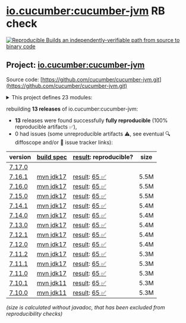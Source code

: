[io.cucumber:cucumber-jvm](https://central.sonatype.com/artifact/io.cucumber/cucumber-jvm/versions) RB check
=======

[![Reproducible Builds](https://reproducible-builds.org/images/logos/rb.svg) an independently-verifiable path from source to binary code](https://reproducible-builds.org/)

## Project: [io.cucumber:cucumber-jvm](https://central.sonatype.com/artifact/io.cucumber/cucumber-jvm/versions)

Source code: [https://github.com/cucumber/cucumber-jvm.git](https://github.com/cucumber/cucumber-jvm.git)

<details><summary>This project defines 23 modules:</summary>

* [io.cucumber:cucumber-archetype](https://central.sonatype.com/artifact/io.cucumber/cucumber-archetype/7.16.1)
* [io.cucumber:cucumber-bom](https://central.sonatype.com/artifact/io.cucumber/cucumber-bom/7.16.1)
* [io.cucumber:cucumber-cdi2](https://central.sonatype.com/artifact/io.cucumber/cucumber-cdi2/7.16.1)
* [io.cucumber:cucumber-core](https://central.sonatype.com/artifact/io.cucumber/cucumber-core/7.16.1)
* [io.cucumber:cucumber-deltaspike](https://central.sonatype.com/artifact/io.cucumber/cucumber-deltaspike/7.16.1)
* [io.cucumber:cucumber-gherkin](https://central.sonatype.com/artifact/io.cucumber/cucumber-gherkin/7.16.1)
* [io.cucumber:cucumber-gherkin-messages](https://central.sonatype.com/artifact/io.cucumber/cucumber-gherkin-messages/7.16.1)
* [io.cucumber:cucumber-guice](https://central.sonatype.com/artifact/io.cucumber/cucumber-guice/7.16.1)
* [io.cucumber:cucumber-jakarta-cdi](https://central.sonatype.com/artifact/io.cucumber/cucumber-jakarta-cdi/7.16.1)
* [io.cucumber:cucumber-jakarta-openejb](https://central.sonatype.com/artifact/io.cucumber/cucumber-jakarta-openejb/7.16.1)
* [io.cucumber:cucumber-java](https://central.sonatype.com/artifact/io.cucumber/cucumber-java/7.16.1)
* [io.cucumber:cucumber-java8](https://central.sonatype.com/artifact/io.cucumber/cucumber-java8/7.16.1)
* [io.cucumber:cucumber-junit](https://central.sonatype.com/artifact/io.cucumber/cucumber-junit/7.16.1)
* [io.cucumber:cucumber-junit-platform-engine](https://central.sonatype.com/artifact/io.cucumber/cucumber-junit-platform-engine/7.16.1)
* [io.cucumber:cucumber-jvm](https://central.sonatype.com/artifact/io.cucumber/cucumber-jvm/7.16.1)
* [io.cucumber:cucumber-openejb](https://central.sonatype.com/artifact/io.cucumber/cucumber-openejb/7.16.1)
* [io.cucumber:cucumber-picocontainer](https://central.sonatype.com/artifact/io.cucumber/cucumber-picocontainer/7.16.1)
* [io.cucumber:cucumber-plugin](https://central.sonatype.com/artifact/io.cucumber/cucumber-plugin/7.16.1)
* [io.cucumber:cucumber-spring](https://central.sonatype.com/artifact/io.cucumber/cucumber-spring/7.16.1)
* [io.cucumber:cucumber-testng](https://central.sonatype.com/artifact/io.cucumber/cucumber-testng/7.16.1)
* [io.cucumber:datatable](https://central.sonatype.com/artifact/io.cucumber/datatable/7.16.1)
* [io.cucumber:datatable-matchers](https://central.sonatype.com/artifact/io.cucumber/datatable-matchers/7.16.1)
* [io.cucumber:docstring](https://central.sonatype.com/artifact/io.cucumber/docstring/7.16.1)
</details>

rebuilding **13 releases** of io.cucumber:cucumber-jvm:
- **13** releases were found successfully **fully reproducible** (100% reproducible artifacts :white_check_mark:),
- 0 had issues (some unreproducible artifacts :warning:, see eventual :mag: diffoscope and/or :memo: issue tracker links):

| version | [build spec](/BUILDSPEC.md) | [result](https://reproducible-builds.org/docs/jvm/): reproducible? | size |
| -- | --------- | ------ | -- |
| [7.17.0](https://central.sonatype.com/artifact/io.cucumber/cucumber-jvm/7.17.0/pom) | | | |
| [7.16.1](https://central.sonatype.com/artifact/io.cucumber/cucumber-jvm/7.16.1/pom) | [mvn jdk17](cucumber-jvm-7.16.1.buildspec) | [result](cucumber-jvm-7.16.1.buildinfo): [65 :white_check_mark: ](cucumber-jvm-7.16.1.buildcompare) | 5.5M |
| [7.16.0](https://central.sonatype.com/artifact/io.cucumber/cucumber-jvm/7.16.0/pom) | [mvn jdk17](cucumber-jvm-7.16.0.buildspec) | [result](cucumber-jvm-7.16.0.buildinfo): [65 :white_check_mark: ](cucumber-jvm-7.16.0.buildcompare) | 5.5M |
| [7.15.0](https://central.sonatype.com/artifact/io.cucumber/cucumber-jvm/7.15.0/pom) | [mvn jdk17](cucumber-jvm-7.15.0.buildspec) | [result](cucumber-jvm-7.15.0.buildinfo): [65 :white_check_mark: ](cucumber-jvm-7.15.0.buildcompare) | 5.5M |
| [7.14.1](https://central.sonatype.com/artifact/io.cucumber/cucumber-jvm/7.14.1/pom) | [mvn jdk17](cucumber-jvm-7.14.1.buildspec) | [result](cucumber-jvm-7.14.1.buildinfo): [65 :white_check_mark: ](cucumber-jvm-7.14.1.buildcompare) | 5.4M |
| [7.14.0](https://central.sonatype.com/artifact/io.cucumber/cucumber-jvm/7.14.0/pom) | [mvn jdk17](cucumber-jvm-7.14.0.buildspec) | [result](cucumber-jvm-7.14.0.buildinfo): [65 :white_check_mark: ](cucumber-jvm-7.14.0.buildcompare) | 5.4M |
| [7.13.0](https://central.sonatype.com/artifact/io.cucumber/cucumber-jvm/7.13.0/pom) | [mvn jdk17](cucumber-jvm-7.13.0.buildspec) | [result](cucumber-jvm-7.13.0.buildinfo): [65 :white_check_mark: ](cucumber-jvm-7.13.0.buildcompare) | 5.4M |
| [7.12.1](https://central.sonatype.com/artifact/io.cucumber/cucumber-jvm/7.12.1/pom) | [mvn jdk17](cucumber-jvm-7.12.1.buildspec) | [result](cucumber-jvm-7.12.1.buildinfo): [65 :white_check_mark: ](cucumber-jvm-7.12.1.buildcompare) | 5.4M |
| [7.12.0](https://central.sonatype.com/artifact/io.cucumber/cucumber-jvm/7.12.0/pom) | [mvn jdk17](cucumber-jvm-7.12.0.buildspec) | [result](cucumber-jvm-7.12.0.buildinfo): [65 :white_check_mark: ](cucumber-jvm-7.12.0.buildcompare) | 5.4M |
| [7.11.2](https://central.sonatype.com/artifact/io.cucumber/cucumber-jvm/7.11.2/pom) | [mvn jdk17](cucumber-jvm-7.11.2.buildspec) | [result](cucumber-jvm-7.11.2.buildinfo): [65 :white_check_mark: ](cucumber-jvm-7.11.2.buildcompare) | 5.3M |
| [7.11.1](https://central.sonatype.com/artifact/io.cucumber/cucumber-jvm/7.11.1/pom) | [mvn jdk17](cucumber-jvm-7.11.1.buildspec) | [result](cucumber-jvm-7.11.1.buildinfo): [65 :white_check_mark: ](cucumber-jvm-7.11.1.buildcompare) | 5.3M |
| [7.11.0](https://central.sonatype.com/artifact/io.cucumber/cucumber-jvm/7.11.0/pom) | [mvn jdk17](cucumber-jvm-7.11.0.buildspec) | [result](cucumber-jvm-7.11.0.buildinfo): [65 :white_check_mark: ](cucumber-jvm-7.11.0.buildcompare) | 5.3M |
| [7.10.1](https://central.sonatype.com/artifact/io.cucumber/cucumber-jvm/7.10.1/pom) | [mvn jdk11](cucumber-jvm-7.10.1.buildspec) | [result](cucumber-jvm-7.10.1.buildinfo): [65 :white_check_mark: ](cucumber-jvm-7.10.1.buildcompare) | 5.3M |
| [7.10.0](https://central.sonatype.com/artifact/io.cucumber/cucumber-jvm/7.10.0/pom) | [mvn jdk11](cucumber-jvm-7.10.0.buildspec) | [result](cucumber-jvm-7.10.0.buildinfo): [65 :white_check_mark: ](cucumber-jvm-7.10.0.buildcompare) | 5.3M |

<i>(size is calculated without javadoc, that has been excluded from reproducibility checks)</i>
